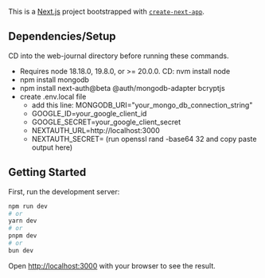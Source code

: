 This is a [Next.js](https://nextjs.org) project bootstrapped with [`create-next-app`](https://github.com/vercel/next.js/tree/canary/packages/create-next-app).

## Dependencies/Setup
CD into the web-journal directory before running these commands.
- Requires node 18.18.0, 19.8.0, or >= 20.0.0. CD: nvm install node 
- npm install mongodb
- npm install next-auth@beta @auth/mongodb-adapter bcryptjs
- create .env.local file
    - add this line: MONGODB_URI="your_mongo_db_connection_string"
    - GOOGLE_ID=your_google_client_id
    - GOOGLE_SECRET=your_google_client_secret
    - NEXTAUTH_URL=http://localhost:3000
    - NEXTAUTH_SECRET= (run openssl rand -base64 32 and copy paste output here)
## Getting Started

First, run the development server:

```bash
npm run dev
# or
yarn dev
# or
pnpm dev
# or
bun dev
```

Open [http://localhost:3000](http://localhost:3000) with your browser to see the result.


